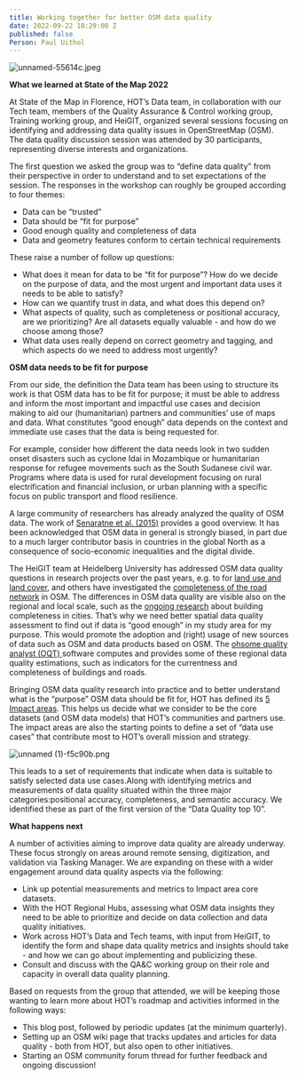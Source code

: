 ```yaml
---
title: Working together for better OSM data quality
date: 2022-09-22 10:29:00 Z
published: false
Person: Paul Uithol
---
```


![unnamed-55614c.jpeg](/uploads/unnamed-55614c.jpeg)

**What we learned at State of the Map 2022**

At State of the Map in Florence, HOT’s Data team, in collaboration with our Tech team, members of the Quality Assurance & Control working group, Training working group, and HeiGIT, organized several sessions focusing on identifying and addressing data quality issues in OpenStreetMap (OSM). The data quality discussion session was attended by 30 participants, representing diverse interests and organizations. 

The first question we asked the group was to “define data quality” from their perspective in order to understand and to set expectations of the session. The responses in the workshop can roughly be grouped according to four themes:
* Data can be “trusted”
* Data should be “fit for purpose”
* Good enough quality and completeness of data
* Data and geometry features conform to certain technical requirements

These raise a number of follow up questions:
* What does it mean for data to be “fit for purpose”? How do we decide on the purpose of data, and the most urgent and important data uses it needs to be able to satisfy?
* How can we quantify trust in data, and what does this depend on?
* What aspects of quality, such as completeness or positional accuracy, are we prioritizing? Are all datasets equally valuable - and how do we choose among those?
* What data uses really depend on correct geometry and tagging, and which aspects do we need to address most urgently?

**OSM data needs to be fit for purpose**

From our side, the definition the Data team has been using to structure its work is that OSM data has to be fit for purpose; it must be able to address and inform the most important and  impactful use cases and decision making to aid our (humanitarian) partners and communities’ use of maps and data. What constitutes “good enough” data depends on the context and immediate use cases that the data is being requested for.

For example, consider how different the data needs look in two  sudden onset disasters such as cyclone Idai in Mozambique or humanitarian response for refugee movements such as the South Sudanese civil war. Programs where data is used for rural development focusing on rural electrification and financial inclusion, or urban planning with a specific focus on public transport and flood resilience.

A large community of researchers has already analyzed the quality of OSM data. The work of [Senaratne et al. (2015)](https://www.tandfonline.com/doi/abs/10.1080/13658816.2016.1189556) provides a  good overview. It has been acknowledged that OSM data in general is strongly biased, in part due to a much larger contributor basis in countries in the global North as a consequence of socio-economic inequalities and the digital divide. 

The HeiGIT team at Heidelberg University has addressed OSM data quality questions in research projects over the past years, e.g. to for [land use and land cover](https://www.geog.uni-heidelberg.de/gis/ideal_en.html), and others have investigated the [completeness of the road network](https://journals.plos.org/plosone/article?id=10.1371/journal.pone.0180698) in OSM. The differences in OSM data quality are visible also on the regional and local scale, such as the [ongoing research](https://www.researchsquare.com/article/rs-1913150/v1) about building completeness in cities. That’s why we need better spatial data quality assessment to find out if data is “good enough” in my study area for my purpose. This would promote the adoption and (right) usage of new sources of data such as OSM and data products based on OSM. The [ohsome quality analyst (OQT) ](https://github.com/GIScience/ohsome-quality-analyst)software computes and provides some of these regional data quality estimations, such as  indicators for the currentness and completeness of buildings and roads.

Bringing OSM data quality research into practice and to better understand what is the “purpose” OSM data should be fit for, HOT has defined its [5 Impact areas](https://www.hotosm.org/impact-areas/impact-areas/). This helps us decide what we consider to be the core datasets (and OSM data models) that HOT’s communities and partners use. The impact areas are also the starting points to define a set of “data use cases” that contribute most to HOT’s overall mission and strategy.

![unnamed (1)-f5c90b.png](/uploads/unnamed%20(1)-f5c90b.png)

This leads to a set of requirements that indicate when data is suitable to satisfy selected data use cases.Along with identifying metrics and measurements of data quality situated within the three major categories:positional accuracy, completeness, and semantic accuracy. We identified these as part of the first version of the “Data Quality top 10”.

**What happens next**

A number of activities aiming to improve data quality are already underway. These focus strongly on areas around remote sensing, digitization, and validation via Tasking Manager. We are  expanding on these with a wider engagement around data quality aspects via the following:
 
* Link up potential measurements and metrics to Impact area core datasets.
* With the HOT Regional Hubs, assessing what OSM data insights they need to be able to prioritize and decide on data collection and data quality initiatives.
* Work across HOT’s Data and Tech teams, with input from HeiGIT, to identify the form and shape data quality metrics and insights should take - and how we can go about implementing and publicizing these.
* Consult and discuss with the QA&C working group on their role and capacity in overall data quality planning.

Based on requests from the group that attended, we will be keeping those wanting to learn more about HOT’s roadmap and activities informed in the following ways:
* This blog post, followed by periodic updates (at the minimum quarterly).
* Setting up an OSM wiki page that tracks updates and articles for data quality - both from HOT, but also open to other initiatives.
* Starting an OSM community forum thread for further feedback and ongoing discussion!

